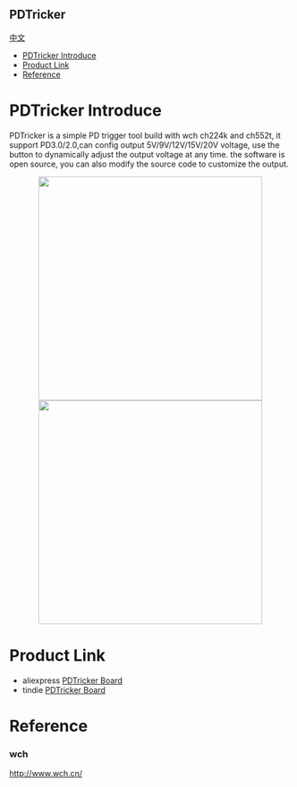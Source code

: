 PDTricker
-----------
[中文](./README_cn.md)
* [PDTricker Introduce](#PDTricker-Introduce) 
* [Product Link](#Product-Link)
* [Reference](#Reference)


# PDTricker Introduce
PDTricker is a simple PD trigger tool build with wch ch224k and ch552t, it support PD3.0/2.0,can config output 5V/9V/12V/15V/20V voltage, use the button to dynamically adjust the output voltage at any time. the software is open source, you can also modify the source code to customize the output. 

<div align=center>
<img src="https://github.com/wuxx/PDTricker/blob/master/doc/PDTricker-1.jpg" width = "400" alt="" align=center />
<img src="https://github.com/wuxx/PDTricker/blob/master/doc/PDTricker-2.jpg" width = "400" alt="" align=center />
</div>

# Product Link
- aliexpress
[PDTricker Board](https://www.aliexpress.com/item/1005004835450194.html?spm=a2g0o.productlist.0.0.79e27651KZikpg&algo_pvid=ef2d20e1-8533-4ab6-935f-0eff28aba869&algo_exp_id=ef2d20e1-8533-4ab6-935f-0eff28aba869-0&pdp_ext_f=%7B%22sku_id%22%3A%2212000030671927494%22%7D&pdp_npi=2%40dis%21USD%215.0%215.0%21%21%21%21%21%402132f35016691733010651616ea925%2112000030671927494%21sea&curPageLogUid=ZTLDfY8k539M&gatewayAdapt=4itemAdapt)
- tindie
[PDTricker Board](https://www.tindie.com/products/johnnywu/pdtricker-fast-charge-deception-tool/)

# Reference
### wch
http://www.wch.cn/
